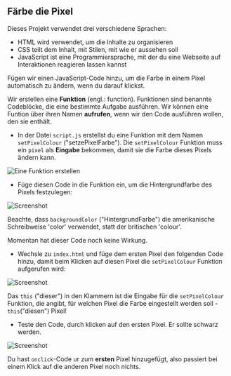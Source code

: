 ## Färbe die Pixel

Dieses Projekt verwendet drei verschiedene Sprachen:

+ HTML wird verwendet, um die Inhalte zu organisieren
+ CSS teilt dem Inhalt, mit Stilen, mit wie er aussehen soll
+ JavaScript ist eine Programmiersprache, mit der du eine Webseite auf Interaktionen reagieren lassen kannst

Fügen wir einen JavaScript-Code hinzu, um die Farbe in einem Pixel automatisch zu ändern, wenn du darauf klickst.

Wir erstellen eine **Funktion** (engl.: function). Funktionen sind benannte Codeblöcke, die eine bestimmte Aufgabe ausführen. Wir können eine Funtion über ihren Namen **aufrufen**, wenn wir den Code ausführen wollen, den sie enthält.

+ In der Datei `script.js` erstellst du eine Funktion mit dem Namen `setPixelColour` ("setzePixelFarbe"). Die `setPixelColour` Funktion muss ein `pixel` als **Eingabe** bekommen, damit sie die Farbe dieses Pixels ändern kann.

![Eine Funktion erstellen](images/create-function.png)

+ Füge diesen Code in die Funktion ein, um die Hintergrundfarbe des Pixels festzulegen:

![Screenshot](images/pixel-art-set-pixel-colour.png)

Beachte, dass `backgroundColor` ("HintergrundFarbe") die amerikanische Schreibweise 'color' verwendet, statt der britischen 'colour'.

Momentan hat dieser Code noch keine Wirkung.

+ Wechsle zu `index.html` und füge dem ersten Pixel den folgenden Code hinzu, damit beim Klicken auf diesen Pixel die `setPixelColour` Funktion aufgerufen wird:

![Screenshot](images/pixel-art-onclick.png)

Das `this` ("dieser") in den Klammern ist die Eingabe für die `setPixelColour` Funktion, die angibt, für welchen Pixel die Farbe eingestellt werden soll - `this`("diesen") Pixel!

+ Teste den Code, durch klicken auf den ersten Pixel. Er sollte schwarz werden.

![Screenshot](images/pixel-art-black.png)

Du hast `onclick`-Code ur zum **ersten** Pixel hinzugefügt, also passiert bei einem Klick auf die anderen Pixel noch nichts.